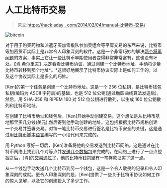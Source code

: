 # 人工比特币交易

> 原文:[https://hack aday . com/2014/02/04/manual-比特币-交易/](https://hackaday.com/2014/02/04/manual-bitcoin-transactions/)

![bitcoin](../Images/e7348d41a19a2cb8166e21a3c266a74a.png)

对于用于购买药物和派遣牙买加雪橇队参加奥运会等平庸交易的东西来说，比特币等加密货币实际上是非常令人印象深刻的软件。这是一个非常巧妙的解决[两个将军问题](http://en.wikipedia.org/wiki/Two_Generals'_Problem)的方案，事实上它让一些比特币早期使用者变得非常非常富有，这也没有坏处。[【肯·希尔里夫】决定看看比特币协议](http://www.righto.com/2014/02/bitcoins-hard-way-using-raw-bitcoin.html)，通过创建一个比特币地址，手动将少量比特币转移到那个地址*。*这很好地展示了比特币协议实际上是如何工作的，以及这个协议实际上是多么的巧妙。

[Ken]的第一个任务是创建一个比特币地址。这是一个 256 位私钥，是比特币钱包私钥(编码为 ASCII 字符后)的基础，也是 512 位公钥(通过椭圆曲线算法发送后)。然后，用 SHA-256 和 RIPEM 160 对 512 位公钥进行散列，以生成 160 位公钥散列和比特币地址。

在创建了比特币地址和钱包后，[Ken]开始手动创建交易。这个想法是从比特币基地那里买几分钱(美元),然后寄到他手动创建的地址。这包括根据比特币规格创建一个交易并签署交易。对每一笔比特币交易进行签名是比特币安全的关键，这是通过用[比特币脚本语言](https://en.bitcoin.it/wiki/Script)编写的一小段代码来完成的。

用 Python 写好一切后，[Ken]准备将他的交易发送到比特币网络。这是通过在比特币网络上找到几个对等点并[发送几个数据包](https://en.bitcoin.it/wiki/Protocol_specification)来完成的。在网络上进行了一点点挖掘之后，[肯]的[交易通过了](https://blockchain.info/block-index/456667)，他的比特币钱包里有一笔存款证实了这一点。

从一个钱包手动发送几个比特币到另一个钱包，这是一个令人敬畏的记录和令人印象深刻的成就。更令人印象深刻的是，[Ken]提供了一些关于比特币协议如何工作的惊人见解，以及它的创建投入了多少工作。